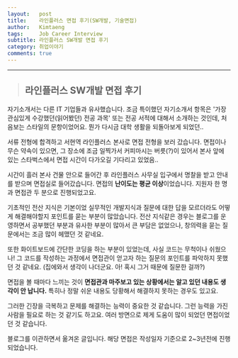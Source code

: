```yaml
---
layout:   post
title:    라인플러스 면접 후기(SW개발, 기술면접) 
author:   Kimtaeng
tags: 	  Job Career Interview
subtitle: 라인플러스 SW개발 면접 후기
category: 취업이야기
comments: true
---
```


<hr/>

> ## 라인플러스 SW개발 면접 후기

자기소개서는 다른 IT 기업들과 유사했습니다. 조금 특이했던 자기소개서 항목은 '가장 관심있게 수강했던(읽어봤던) 전공 과목'
또는 전공 서적에 대해서 소개하는 것인데, 처음보는 스타일의 문항이었어요. 뭔가 다시금 대학 생활을 되돌아보게 되었던..


서류 전형에 합격하고 서현역 라인플러스 본사로 면접 전형을 보러 갔습니다.
면접이나 무슨 약속이 있으면, 그 장소에 조금 일찍가서 커피마시는 버릇(?)이 있어서
본사 앞에 있는 스타벅스에서 면접 시간이 다가오길 기다리고 있었음..

시간이 흘러 본사 건물 안으로 들어간 후 라인플러스 사무실 입구에서 명찰을 받고 안내를 받으며 면접실로 들어갔습니다.
면접의 <b>난이도는 평균 이상</b>이었습니다. 지원자 한 명과 면접관 두 분으로 진행되었고요.

기초적인 전산 지식은 기본이었 실무적인 개발지식과 질문에 대한 답을 모르더라도 어떻게 해결해야할지 포인트를 묻는 부분이 많았습니다.
전산 지식같은 경우는 블로그를 운영하면서 공부했던 부분과 유사한 부분이 많아서 큰 부담은 없었으나, 창의력을 묻는 질문에서는
조금 많이 헤맸던 것 같네요.

또한 화이트보드에 간단한 코딩을 하는 부분이 있었는데, 사실 코드는 무척이나 쉬웠으나!
그 코드를 작성하는 과정에서 면접관이 얻고자 하는 질문의 포인트를 파악하지 못했던 것 같네요.
(집에와서 생각이 나더군요. 아! 혹시 그거 때문에 질문한 걸까?)

면접을 볼 때마다 느끼는 것이 <b>면접관과 마주보고 있는 상황에서는 알고 있던 내용도 생각이 안 납니다.</b>
특히나 정말 쉬운 내용도 당황해서 해결하지 못하는 경우도 있고요. 

그러한 긴장을 극복하고 문제를 해결하는 능력이 중요한 것 같습니다. 그런 능력을 가진 사람을 필요로 하는 것 같기도 하고요.
여러 방면으로 제게 도움이 많이 되었던 면접이었던 것 같습니다.

<div class="post_caption">블로그를 이관하면서 옮겨온 글입니다. 해당 면접은 작성일자 기준으로 2~3년전에 진행되었습니다.</div>